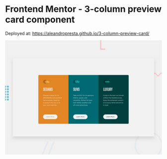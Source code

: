 # Frontend Mentor - 3-column preview card component

Deployed at: https://aleandropresta.github.io/3-column-preview-card/

![Design preview for the 3-column preview card component coding challenge](./design/desktop-preview.jpg)
